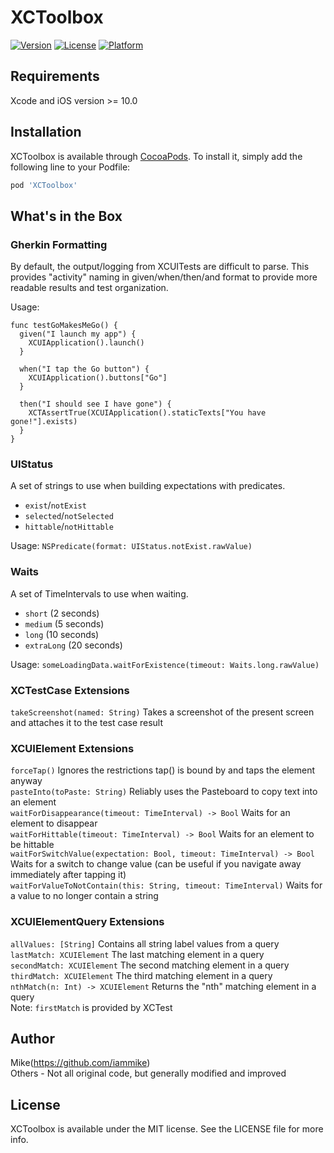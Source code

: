 # XCToolbox

[![Version](https://img.shields.io/cocoapods/v/XCToolbox.svg?style=flat)](https://cocoapods.org/pods/XCToolbox)
[![License](https://img.shields.io/cocoapods/l/XCToolbox.svg?style=flat)](https://cocoapods.org/pods/XCToolbox)
[![Platform](https://img.shields.io/cocoapods/p/XCToolbox.svg?style=flat)](https://cocoapods.org/pods/XCToolbox)

## Requirements

Xcode and iOS version >= 10.0

## Installation

XCToolbox is available through [CocoaPods](https://cocoapods.org). To install
it, simply add the following line to your Podfile:

```ruby
pod 'XCToolbox'
```

## What's in the Box

### Gherkin Formatting

By default, the output/logging from XCUITests are difficult to parse. This provides "activity" naming in given/when/then/and format to provide more readable results and test organization.

Usage:
```
func testGoMakesMeGo() {
  given("I launch my app") {
    XCUIApplication().launch()
  }
  
  when("I tap the Go button") {
    XCUIApplication().buttons["Go"]
  }
     
  then("I should see I have gone") {
    XCTAssertTrue(XCUIApplication().staticTexts["You have gone!"].exists)
  }
}
```

### UIStatus

A set of strings to use when building expectations with predicates.

- `exist`/`notExist`
- `selected`/`notSelected`
- `hittable`/`notHittable`

Usage: `NSPredicate(format: UIStatus.notExist.rawValue)`

### Waits

A set of TimeIntervals to use when waiting.

- `short` (2 seconds)
- `medium` (5 seconds)
- `long` (10 seconds)
- `extraLong` (20 seconds)

Usage: `someLoadingData.waitForExistence(timeout: Waits.long.rawValue)`

### XCTestCase Extensions
`takeScreenshot(named: String)` Takes a screenshot of the present screen and attaches it to the test case result

### XCUIElement Extensions

`forceTap()` Ignores the restrictions tap() is bound by and taps the element anyway  
`pasteInto(toPaste: String)` Reliably uses the Pasteboard to copy text into an element  
`waitForDisappearance(timeout: TimeInterval) -> Bool` Waits for an element to disappear  
`waitForHittable(timeout: TimeInterval) -> Bool` Waits for an element to be hittable  
`waitForSwitchValue(expectation: Bool, timeout: TimeInterval) -> Bool` Waits for a switch to change value (can be useful if you navigate away immediately after tapping it)  
`waitForValueToNotContain(this: String, timeout: TimeInterval)` Waits for a value to no longer contain a string  

### XCUIElementQuery Extensions

`allValues: [String]` Contains all string label values from a query  
`lastMatch: XCUIElement` The last matching element in a query  
`secondMatch: XCUIElement` The second matching element in a query  
`thirdMatch: XCUIElement` The third matching element in a query  
`nthMatch(n: Int) -> XCUIElement` Returns the "nth" matching element in a query  
Note: `firstMatch` is provided by XCTest  

## Author

Mike(https://github.com/iammike)  
Others - Not all original code, but generally modified and improved

## License

XCToolbox is available under the MIT license. See the LICENSE file for more info.
